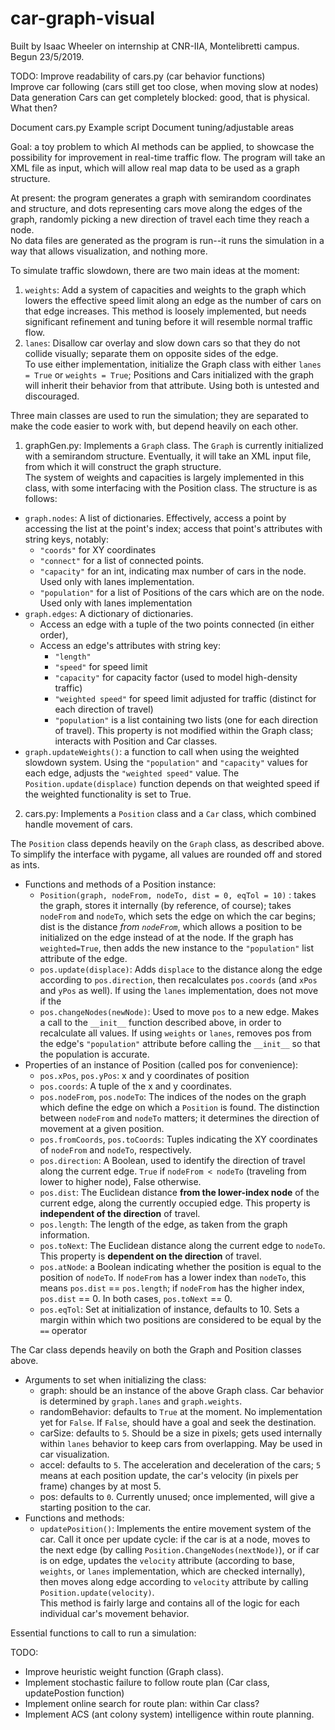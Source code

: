 # car-graph-visual

Built by Isaac Wheeler on internship at CNR-IIA, Montelibretti campus. Begun 23/5/2019.  

TODO:
Improve readability of cars.py (car behavior functions)  
Improve car following (cars still get too close, when moving slow at nodes)  
Data generation
Cars can get completely blocked: good, that is physical. What then?

Document cars.py
Example script
Document tuning/adjustable areas


Goal: a toy problem to which AI methods can be applied, to showcase the possibility for improvement in real-time traffic 
flow. The program will take an XML file as input, which will allow real map data to be used as a graph structure.  

At present: the program generates a graph with semirandom coordinates and structure, and dots representing cars move 
along the edges of the graph, randomly picking a new direction of travel each time they reach a node.  
No data files are generated as the program is run--it runs the simulation in a way that allows visualization, and nothing more.


To simulate traffic slowdown, there are two main ideas at the moment:
1. `weights`: Add a system of capacities and weights to the graph which lowers the effective speed limit along an edge as the number 
of cars on that edge increases. This method is loosely implemented, but needs significant refinement and tuning
before it will resemble normal traffic flow.  
2. `lanes`: Disallow car overlay and slow down cars so that they do not collide visually; separate them on opposite sides of the 
edge.  
To use either implementation, initialize the Graph class with either `lanes = True` or `weights = True`; Positions and Cars 
initialized with the graph will inherit their behavior from that attribute. Using both is untested and discouraged. 

Three main classes are used to run the simulation; they are separated to make the code easier to work with, but depend heavily on 
each other.

1. graphGen.py:
Implements a `Graph` class. 
The `Graph` is currently initialized with a semirandom structure. Eventually, it will take an XML input file, from which it
will construct the graph structure.  
The system of weights and capacities is largely implemented in this class, with some interfacing with the Position class.
The structure is as follows:
* `graph.nodes`: A list of dictionaries. Effectively, access a point by accessing the list at the point's index; access that point's attributes with string keys, notably:
    * `"coords"` for XY coordinates 
    * `"connect"` for a list of connected points.
    * `"capacity"` for an int, indicating max number of cars in the node. Used only with lanes implementation.
    * `"population"` for a list of Positions of the cars which are on the node. Used only with lanes implementation
* `graph.edges`: A dictionary of dictionaries. 
    * Access an edge with a tuple of the two points connected (in either order), 
    * Access an edge's attributes with string key:
        * `"length"` 
        * `"speed"` for speed limit
        * `"capacity"` for capacity factor (used to model high-density traffic)
        * `"weighted speed"` for speed limit adjusted for traffic (distinct for each direction of travel)
        * `"population"` is a list containing two lists (one for each direction of travel). This
        property is not modified within the Graph class; interacts with Position and Car classes.
* `graph.updateWeights()`: a function to call when using the weighted slowdown system. Using the `"population"` and 
`"capacity"` values for each edge, adjusts the `"weighted speed"` value. The `Position.update(displace)` function depends on that weighted speed if the weighted functionality is set to True.

        
  
2. cars.py:
Implements a `Position` class and a `Car` class, which combined handle movement of cars.  

The `Position` class depends heavily on the `Graph` class, as described above. To simplify the interface with pygame, all values are rounded off and stored as ints.
* Functions and methods of a Position instance:
    * `Position(graph, nodeFrom, nodeTo, dist = 0, eqTol = 10)` : takes the graph, stores it internally (by reference, of course); takes `nodeFrom` and `nodeTo`, which sets the edge on which the car begins; dist is the distance *from `nodeFrom`*, which allows a position to be initialized on the edge instead of at the node. If the graph has `weighted=True`, then adds the new instance to the `"population"` list attribute of the edge.
    * `pos.update(displace)`: Adds `displace` to the distance along the edge according to `pos.direction`, then recalculates `pos.coords` (and `xPos` and `yPos` as well). If using the `lanes` implementation, does not move if the
    * `pos.changeNodes(newNode)`: Used to move `pos` to a new edge. Makes a call to the `__init__` function described above, in order to recalculate all values. If using `weights` or `lanes`, removes pos from the edge's `"population"` attribute before calling the `__init__` so that the population is accurate. 
* Properties of an instance of Position (called pos for convenience):
    * `pos.xPos`, `pos.yPos`: x and y coordinates of position
    * `pos.coords`: A tuple of the x and y coordinates. 
    * `pos.nodeFrom`, `pos.nodeTo`: The indices of the nodes on the graph which define the edge on which a `Position` is found. The distinction between `nodeFrom` and `nodeTo` matters; it determines the direction of movement at a given position.
    * `pos.fromCoords`, `pos.toCoords`: Tuples indicating the XY coordinates of `nodeFrom` and `nodeTo`, respectively.
    * `pos.direction`: A Boolean, used to identify the direction of travel along the current edge. `True` if `nodeFrom < nodeTo` (traveling from lower to higher node), False otherwise.
    * `pos.dist`: The Euclidean distance **from the lower-index node** of the current edge, along the currently occupied edge. This property is **independent of the direction** of travel.
    * `pos.length`: The length of the edge, as taken from the graph information.
    * `pos.toNext`: The Euclidean distance along the current edge to `nodeTo`. This property is **dependent on the direction** of travel.
    * `pos.atNode`: a Boolean indicating whether the position is equal to the position of `nodeTo`. If `nodeFrom` has a lower index than `nodeTo`, this means `pos.dist` == `pos.length`; if `nodeFrom` has the higher index, `pos.dist` == 0. In both cases, `pos.toNext` == 0.
    * `pos.eqTol`: Set at initialization of instance, defaults to 10. Sets a margin within which two positions are considered to be equal by the `==` operator
    
The Car class depends heavily on both the Graph and Position classes above.

* Arguments to set when initializing the class:
    * graph: should be an instance of the above Graph class. Car behavior is determined by `graph.lanes` and `graph.weights`.
    * randomBehavior: defaults to `True` at the moment. No implementation yet for `False`. If `False`, should have a goal and seek the destination.
    * carSize: defaults to `5`. Should be a size in pixels; gets used internally within `lanes` behavior to keep cars from overlapping. May be used in car visualization.
    * accel: defaults to `5`. The acceleration and deceleration of the cars; `5` means at each position update, the car's velocity (in pixels per frame) changes by at most 5.
    * pos: defaults to `0`. Currently unused; once implemented, will give a starting position to the car.
* Functions and methods:
    * `updatePosition()`: Implements the entire movement system of the car. Call it once per update cycle: if the car is at a node, moves to the next edge (by calling `Position.ChangeNodes(nextNode)`), or if car is on edge, updates the `velocity` attribute (according to base, `weights`, or `lanes` implementation, which are checked internally), then moves along edge according to `velocity` attribute by calling `Position.update(velocity)`.  
    This method is fairly large and contains all of the logic for each individual car's movement behavior.




Essential functions to call to run a simulation:  


TODO:  
* Improve heuristic weight function (Graph class).
* Implement stochastic failure to follow route plan (Car class, updatePostion function)
* Implement online search for route plan: within Car class?
* Implement ACS (ant colony system) intelligence within route planning.